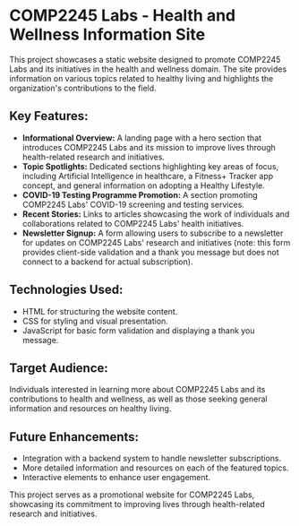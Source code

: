 # COMP2245 Labs - Health and Wellness Information Site

This project showcases a static website designed to promote COMP2245 Labs and its initiatives in the health and wellness domain. The site provides information on various topics related to healthy living and highlights the organization's contributions to the field.

## Key Features:

*   **Informational Overview:** A landing page with a hero section that introduces COMP2245 Labs and its mission to improve lives through health-related research and initiatives.
*   **Topic Spotlights:** Dedicated sections highlighting key areas of focus, including Artificial Intelligence in healthcare, a Fitness+ Tracker app concept, and general information on adopting a Healthy Lifestyle.
*   **COVID-19 Testing Programme Promotion:** A section promoting COMP2245 Labs' COVID-19 screening and testing services.
*   **Recent Stories:** Links to articles showcasing the work of individuals and collaborations related to COMP2245 Labs' health initiatives.
*   **Newsletter Signup:** A form allowing users to subscribe to a newsletter for updates on COMP2245 Labs' research and initiatives (note: this form provides client-side validation and a thank you message but does not connect to a backend for actual subscription).

## Technologies Used:

*   HTML for structuring the website content.
*   CSS for styling and visual presentation.
*   JavaScript for basic form validation and displaying a thank you message.

## Target Audience:

Individuals interested in learning more about COMP2245 Labs and its contributions to health and wellness, as well as those seeking general information and resources on healthy living.

## Future Enhancements:

*   Integration with a backend system to handle newsletter subscriptions.
*   More detailed information and resources on each of the featured topics.
*   Interactive elements to enhance user engagement.

This project serves as a promotional website for COMP2245 Labs, showcasing its commitment to improving lives through health-related research and initiatives.
